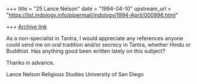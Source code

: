 +++
title = "25 Lance Nelson"
date = "1994-04-10"
upstream_url = "https://list.indology.info/pipermail/indology/1994-April/000996.html"

+++
[Archive link](https://list.indology.info/pipermail/indology/1994-April/000996.html)

As a non-specialist in Tantra, I would appreciate any references anyone
could send me on oral tradition and/or secrecy in Tantra, whether Hindu or
Buddhist.  Has anything good been written lately on this subject?

Thanks in advance.

Lance Nelson
Religious Studies
University of San Diego







